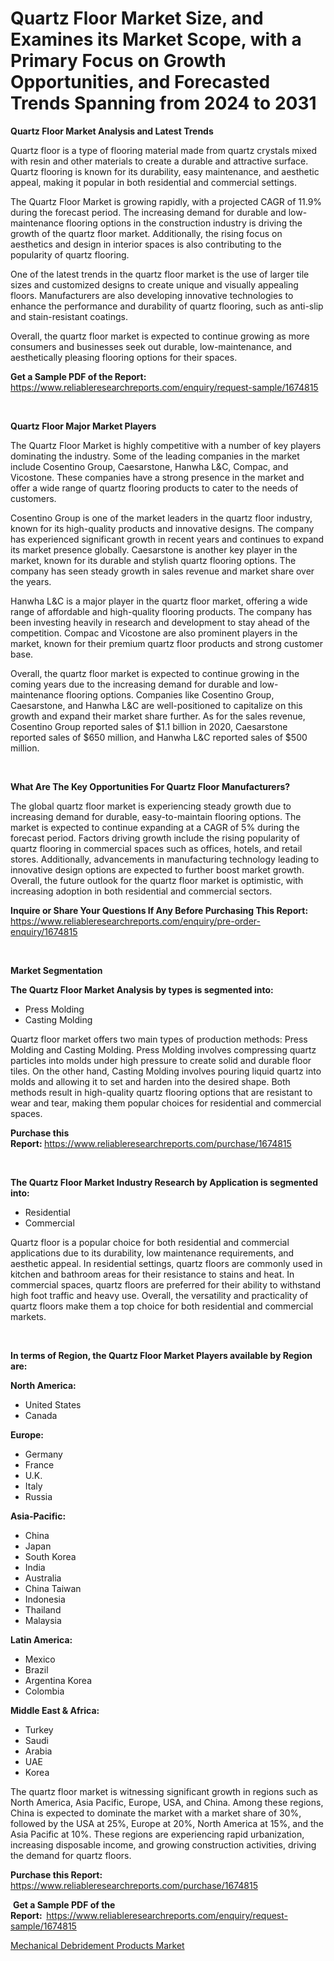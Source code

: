 <p><h1>Quartz Floor Market Size, and Examines its Market Scope, with a Primary Focus on Growth Opportunities, and Forecasted Trends Spanning from 2024 to 2031</h1></p><p><strong>Quartz Floor Market Analysis and Latest Trends</strong></p>
<p><p>Quartz floor is a type of flooring material made from quartz crystals mixed with resin and other materials to create a durable and attractive surface. Quartz flooring is known for its durability, easy maintenance, and aesthetic appeal, making it popular in both residential and commercial settings.</p><p>The Quartz Floor Market is growing rapidly, with a projected CAGR of 11.9% during the forecast period. The increasing demand for durable and low-maintenance flooring options in the construction industry is driving the growth of the quartz floor market. Additionally, the rising focus on aesthetics and design in interior spaces is also contributing to the popularity of quartz flooring.</p><p>One of the latest trends in the quartz floor market is the use of larger tile sizes and customized designs to create unique and visually appealing floors. Manufacturers are also developing innovative technologies to enhance the performance and durability of quartz flooring, such as anti-slip and stain-resistant coatings.</p><p>Overall, the quartz floor market is expected to continue growing as more consumers and businesses seek out durable, low-maintenance, and aesthetically pleasing flooring options for their spaces.</p></p>
<p><strong>Get a Sample PDF of the Report:&nbsp;</strong> <a href="https://www.reliableresearchreports.com/enquiry/request-sample/1674815">https://www.reliableresearchreports.com/enquiry/request-sample/1674815</a></p>
<p>&nbsp;</p>
<p><strong>Quartz Floor Major Market Players</strong></p>
<p><p>The Quartz Floor Market is highly competitive with a number of key players dominating the industry. Some of the leading companies in the market include Cosentino Group, Caesarstone, Hanwha L&C, Compac, and Vicostone. These companies have a strong presence in the market and offer a wide range of quartz flooring products to cater to the needs of customers.</p><p>Cosentino Group is one of the market leaders in the quartz floor industry, known for its high-quality products and innovative designs. The company has experienced significant growth in recent years and continues to expand its market presence globally. Caesarstone is another key player in the market, known for its durable and stylish quartz flooring options. The company has seen steady growth in sales revenue and market share over the years.</p><p>Hanwha L&C is a major player in the quartz floor market, offering a wide range of affordable and high-quality flooring products. The company has been investing heavily in research and development to stay ahead of the competition. Compac and Vicostone are also prominent players in the market, known for their premium quartz floor products and strong customer base.</p><p>Overall, the quartz floor market is expected to continue growing in the coming years due to the increasing demand for durable and low-maintenance flooring options. Companies like Cosentino Group, Caesarstone, and Hanwha L&C are well-positioned to capitalize on this growth and expand their market share further. As for the sales revenue, Cosentino Group reported sales of $1.1 billion in 2020, Caesarstone reported sales of $650 million, and Hanwha L&C reported sales of $500 million.</p></p>
<p>&nbsp;</p>
<p><strong>What Are The Key Opportunities For Quartz Floor Manufacturers?</strong></p>
<p><p>The global quartz floor market is experiencing steady growth due to increasing demand for durable, easy-to-maintain flooring options. The market is expected to continue expanding at a CAGR of 5% during the forecast period. Factors driving growth include the rising popularity of quartz flooring in commercial spaces such as offices, hotels, and retail stores. Additionally, advancements in manufacturing technology leading to innovative design options are expected to further boost market growth. Overall, the future outlook for the quartz floor market is optimistic, with increasing adoption in both residential and commercial sectors.</p></p>
<p><strong>Inquire or Share Your Questions If Any Before Purchasing This Report:</strong> <a href="https://www.reliableresearchreports.com/enquiry/pre-order-enquiry/1674815">https://www.reliableresearchreports.com/enquiry/pre-order-enquiry/1674815</a></p>
<p>&nbsp;</p>
<p><strong>Market Segmentation</strong></p>
<p><strong>The Quartz Floor Market Analysis by types is segmented into:</strong></p>
<p><ul><li>Press Molding</li><li>Casting Molding</li></ul></p>
<p><p>Quartz floor market offers two main types of production methods: Press Molding and Casting Molding. Press Molding involves compressing quartz particles into molds under high pressure to create solid and durable floor tiles. On the other hand, Casting Molding involves pouring liquid quartz into molds and allowing it to set and harden into the desired shape. Both methods result in high-quality quartz flooring options that are resistant to wear and tear, making them popular choices for residential and commercial spaces.</p></p>
<p><strong>Purchase this Report:&nbsp;</strong><a href="https://www.reliableresearchreports.com/purchase/1674815">https://www.reliableresearchreports.com/purchase/1674815</a></p>
<p>&nbsp;</p>
<p><strong>The Quartz Floor Market Industry Research by Application is segmented into:</strong></p>
<p><ul><li>Residential</li><li>Commercial</li></ul></p>
<p><p>Quartz floor is a popular choice for both residential and commercial applications due to its durability, low maintenance requirements, and aesthetic appeal. In residential settings, quartz floors are commonly used in kitchen and bathroom areas for their resistance to stains and heat. In commercial spaces, quartz floors are preferred for their ability to withstand high foot traffic and heavy use. Overall, the versatility and practicality of quartz floors make them a top choice for both residential and commercial markets.</p></p>
<p>&nbsp;</p>
<p><strong>In terms of Region, the Quartz Floor Market Players available by Region are:</strong></p>
<p>
    <p> <strong> North America: </strong>
        <ul>
            <li>United States</li>
            <li>Canada</li>
        </ul>
        </p> 
    <p> <strong> Europe: </strong>
        <ul>
            <li>Germany</li>
            <li>France</li>
            <li>U.K.</li>
            <li>Italy</li>
            <li>Russia</li>
        </ul>
        </p> 
    <p> <strong> Asia-Pacific: </strong>
        <ul>
            <li>China</li>
            <li>Japan</li>
            <li>South Korea</li>
            <li>India</li>
            <li>Australia</li>
            <li>China Taiwan</li>
            <li>Indonesia</li>
            <li>Thailand</li>
            <li>Malaysia</li>
        </ul>
        </p> 
    <p> <strong> Latin America: </strong>
        <ul>
            <li>Mexico</li>
            <li>Brazil</li>
            <li>Argentina Korea</li>
            <li>Colombia</li>
        </ul>
        </p> 
    <p> <strong> Middle East & Africa: </strong>
        <ul>
            <li>Turkey</li>
            <li>Saudi</li>
            <li>Arabia</li>
            <li>UAE</li>
            <li>Korea</li>
        </ul>
    </p>
    </p>
<p><p>The quartz floor market is witnessing significant growth in regions such as North America, Asia Pacific, Europe, USA, and China. Among these regions, China is expected to dominate the market with a market share of 30%, followed by the USA at 25%, Europe at 20%, North America at 15%, and the Asia Pacific at 10%. These regions are experiencing rapid urbanization, increasing disposable income, and growing construction activities, driving the demand for quartz floors.</p></p>
<p><strong>Purchase this Report: </strong><a href="https://www.reliableresearchreports.com/purchase/1674815">https://www.reliableresearchreports.com/purchase/1674815</a></p>
<p>&nbsp;<strong>Get a Sample PDF of the Report:&nbsp;&nbsp;</strong><a href="https://www.reliableresearchreports.com/enquiry/request-sample/1674815">https://www.reliableresearchreports.com/enquiry/request-sample/1674815</a></p>
<p><strong></strong></p>
<p><p><a href="https://github.com/lylyparadise/Market-Research-Report-List-2/blob/main/mechanical-debridement-products-market.md">Mechanical Debridement Products Market</a></p></p>